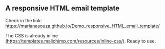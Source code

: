 ## A responsive HTML email template

Check in the link: https://marianasouza.github.io/Demo_responsive_HTML_email_template/


The CSS is already inline (https://templates.mailchimp.com/resources/inline-css/). Ready to use.
